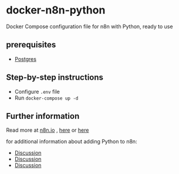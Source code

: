 # docker-n8n-python

Docker Compose configuration file for n8n with Python, ready to use

## prerequisites

- [Postgres](https://hub.docker.com/r/postgres/)

## Step-by-step instructions

- Configure `.env` file
- Run `docker-compose up -d`

## Further information

Read more
at [n8n.io](https://docs.n8n.io/getting-started/installation/advanced/server-setup.html#docker-compose-example)
, [here](https://github.com/n8n-io/n8n/blob/master/docker/compose/withPostgres/docker-compose.yml)
or [here](https://github.com/n8n-io/n8n/blob/master/docker/images/n8n/README.md)

for additional information about adding Python to n8n:

- [Discussion](https://community.n8n.io/t/run-shell-script/2073)
- [Discussion](https://community.n8n.io/t/running-a-python-script-thats-in-a-virtualenv/6354)
- [Discussion](https://community.n8n.io/t/running-python-with-n8n/5715/7)
